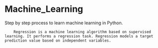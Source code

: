 # Machine_Learning

Step by step process to learn machine learning in Python.

        Regression is a machine learning algorithm based on supervised learning. It performs a regression task. Regression models a target prediction value based on independent variables.

